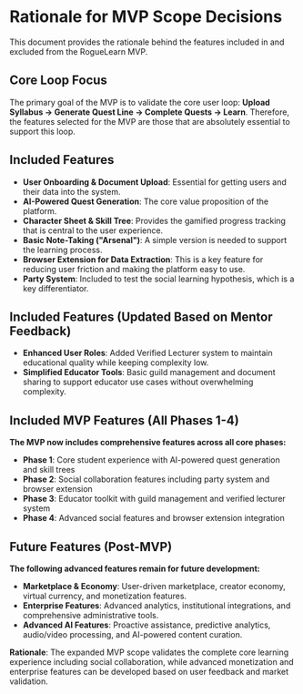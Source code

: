 # Rationale for MVP Scope Decisions

This document provides the rationale behind the features included in and excluded from the RogueLearn MVP.

## Core Loop Focus

The primary goal of the MVP is to validate the core user loop: **Upload Syllabus -> Generate Quest Line -> Complete Quests -> Learn**. Therefore, the features selected for the MVP are those that are absolutely essential to support this loop.

## Included Features

*   **User Onboarding & Document Upload**: Essential for getting users and their data into the system.
*   **AI-Powered Quest Generation**: The core value proposition of the platform.
*   **Character Sheet & Skill Tree**: Provides the gamified progress tracking that is central to the user experience.
*   **Basic Note-Taking ("Arsenal")**: A simple version is needed to support the learning process.
*   **Browser Extension for Data Extraction**: This is a key feature for reducing user friction and making the platform easy to use.
*   **Party System**: Included to test the social learning hypothesis, which is a key differentiator.

## Included Features (Updated Based on Mentor Feedback)

*   **Enhanced User Roles**: Added Verified Lecturer system to maintain educational quality while keeping complexity low.
*   **Simplified Educator Tools**: Basic guild management and document sharing to support educator use cases without overwhelming complexity.

## Included MVP Features (All Phases 1-4)

**The MVP now includes comprehensive features across all core phases:**

*   **Phase 1**: Core student experience with AI-powered quest generation and skill trees
*   **Phase 2**: Social collaboration features including party system and browser extension
*   **Phase 3**: Educator toolkit with guild management and verified lecturer system
*   **Phase 4**: Advanced social features and browser extension integration

## Future Features (Post-MVP)

**The following advanced features remain for future development:**

*   **Marketplace & Economy**: User-driven marketplace, creator economy, virtual currency, and monetization features.
*   **Enterprise Features**: Advanced analytics, institutional integrations, and comprehensive administrative tools.
*   **Advanced AI Features**: Proactive assistance, predictive analytics, audio/video processing, and AI-powered content curation.

**Rationale**: The expanded MVP scope validates the complete core learning experience including social collaboration, while advanced monetization and enterprise features can be developed based on user feedback and market validation.
